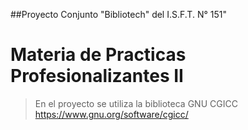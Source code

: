 ##Proyecto Conjunto "Bibliotech" del I.S.F.T. N° 151"
# Materia de Practicas Profesionalizantes II 
> En el proyecto se utiliza la biblioteca GNU CGICC https://www.gnu.org/software/cgicc/

